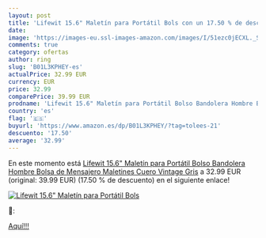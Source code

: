 ```yaml
---
layout: post
title: 'Lifewit 15.6" Maletín para Portátil Bols con un 17.50 % de descuento'
date: 
image: 'https://images-eu.ssl-images-amazon.com/images/I/51ezc0jECXL._SL200_.jpg'
comments: true
category: ofertas
author: ring
slug: 'B01L3KPHEY-es'
actualPrice: 32.99 EUR
currency: EUR
price: 32.99
comparePrice: 39.99 EUR
prodname: 'Lifewit 15.6" Maletín para Portátil Bolso Bandolera Hombre Bolsa de Mensajero Maletines Cuero Vintage Gris'
country: 'es'
flag: '🇪🇸'
buyurl: 'https://www.amazon.es/dp/B01L3KPHEY/?tag=tolees-21'
descuento: '17.50'
average: '32.99'
---
```


En este momento está [Lifewit 15.6" Maletín para Portátil Bolso Bandolera Hombre Bolsa de Mensajero Maletines Cuero Vintage Gris](https://www.amazon.es/dp/B01L3KPHEY/?tag=tolees-21) a 32.99 EUR (original: 39.99 EUR) (17.50 %  de descuento) en el siguiente enlace!

[![Lifewit 15.6" Maletín para Portátil Bols](https://images-eu.ssl-images-amazon.com/images/I/51ezc0jECXL._SL200_.jpg)](https://www.amazon.es/dp/B01L3KPHEY/?tag=tolees-21)

🔎:


[Aquí!!!](https://www.amazon.es/dp/B01L3KPHEY/?tag=tolees-21)
